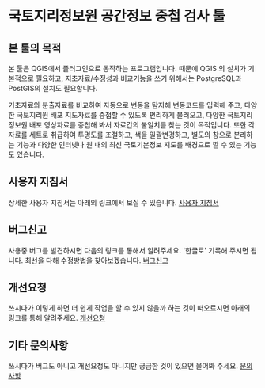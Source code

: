 # 국토지리정보원 공간정보 중첩 검사 툴

## 본 툴의 목적
본 툴은 QGIS에서 플러그인으로 동작하는 프로그램입니다. 때문에 QGIS 의 설치가 기본적으로 필요하고, 지초자료/수정성과 비교기능을 쓰기 위해서는 PostgreSQL과 PostGIS의 설치도 필요합니다.

기초자료와 분출자료를 비교하여 자동으로 변동을 탐지해 변동코드를 입력해 주고, 다양한 국토지리원 배포 지도자료를 중첩할 수 있도록 편리하게 불러오고, 다양한 국토지리정보원 배포 영상자료를 중첩해 봐서 자료간의 불일치를 찾는 것이 목적입니다.
또한 각 자료를 세트로 취급하여 투명도를 조절하고, 색을 일괄변경하고, 별도의 창으로 분리하는 기능과 다양한 인터넷나 원 내의 최신 국토기본정보 지도를 배경으로 깔 수 있는 기능도 있습니다.

## 사용자 지침서
상세한 사용자 지침서는 아래의 링크에서 보실 수 있습니다.
[사용자 지침서](docs/manual.md)

## 버그신고
사용중 버그를 발견하시면 다음의 링크를 통해서 알려주세요. '한글로' 기록해 주시면 됩니다.
최선을 다해 수정방법을 찾아보겠습니다.
[버그신고](https://github.com/kr-ngii/NgiiDataOverlay/issues/new?template=bug_report.md)

## 개선요청
쓰시다가 이렇게 하면 더 쉽게 작업을 할 수 있지 않을까 하는 것이 떠오르시면 아래의 링크를 통해 알려주세요.
[개선요청](https://github.com/kr-ngii/NgiiDataOverlay/issues/new?template=feature_request.md)

## 기타 문의사항
쓰시다가 버그도 아니고 개선요청도 아니지만 궁금한 것이 있으면 물어봐 주세요.
[문의사항](https://github.com/kr-ngii/NgiiDataOverlay/issues/new?template=question.md)

